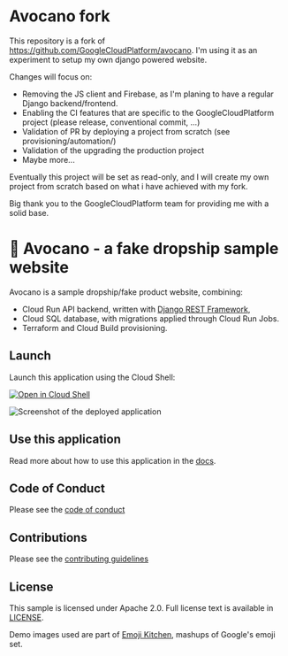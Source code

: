 # Avocano fork

This repository is a fork of https://github.com/GoogleCloudPlatform/avocano.
I'm using it as an experiment to setup my own django powered website.

Changes will focus on:
- Removing the JS client and Firebase, as I'm planing to have a regular Django backend/frontend.
- Enabling the CI features that are specific to the GoogleCloudPlatform project (please release, conventional commit, ...)
- Validation of PR by deploying a project from scratch (see provisioning/automation/)
- Validation of the upgrading the production project
- Maybe more...

Eventually this project will be set as read-only, and I will create my own project from scratch based on what i have achieved with my fork.

Big thank you to the GoogleCloudPlatform team for providing me with a solid base.

# 🥑 Avocano - a fake dropship sample website

Avocano is a sample dropship/fake product website, combining: 
 
 * Cloud Run API backend, written with [Django REST Framework](https://www.django-rest-framework.org/),
 * Cloud SQL database, with migrations applied through Cloud Run Jobs.
 * Terraform and Cloud Build provisioning. 

## Launch

Launch this application using the Cloud Shell:

[![Open in Cloud Shell](https://gstatic.com/cloudssh/images/open-btn.svg)](https://ssh.cloud.google.com/cloudshell/editor?cloudshell_git_repo=https%3A%2F%2Fgithub.com%2Fgooglecloudplatform%2Favocano&cloudshell_tutorial=README.walkthrough.md&cloudshell_workspace=.)

![Screenshot of the deployed application](avocano-screenshot.png)

## Use this application

Read more about how to use this application in the [docs](docs/README.md).

## Code of Conduct

Please see the [code of conduct](CODE_OF_CONDUCT.md)

## Contributions

Please see the [contributing guidelines](CONTRIBUTING.md)

## License

This sample is licensed under Apache 2.0. Full license text is available in [LICENSE](LICENSE).

Demo images used are part of [Emoji Kitchen](https://emojipedia.org/emoji-kitchen/), mashups of Google's emoji set. 
